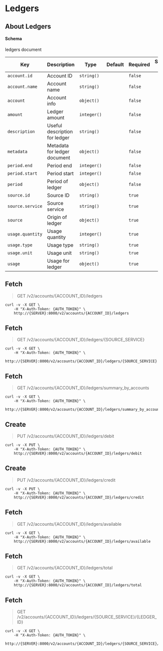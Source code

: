 # Ledgers

## About Ledgers

#### Schema

ledgers document



Key | Description | Type | Default | Required | Support Level
--- | ----------- | ---- | ------- | -------- | -------------
`account.id` | Account ID | `string()` |   | `false` |  
`account.name` | Account name | `string()` |   | `false` |  
`account` | Account info | `object()` |   | `false` |  
`amount` | Ledger amount | `integer()` |   | `false` |  
`description` | Useful description for ledger | `string()` |   | `false` |  
`metadata` | Metadata for ledger document | `object()` |   | `false` |  
`period.end` | Period end | `integer()` |   | `false` |  
`period.start` | Period start | `integer()` |   | `false` |  
`period` | Period of ledger | `object()` |   | `false` |  
`source.id` | Source ID | `string()` |   | `true` |  
`source.service` | Source service | `string()` |   | `true` |  
`source` | Origin of ledger | `object()` |   | `true` |  
`usage.quantity` | Usage quantity | `integer()` |   | `true` |  
`usage.type` | Usage type | `string()` |   | `true` |  
`usage.unit` | Usage unit | `string()` |   | `true` |  
`usage` | Usage for ledger | `object()` |   | `true` |  



## Fetch

> GET /v2/accounts/{ACCOUNT_ID}/ledgers

```shell
curl -v -X GET \
    -H "X-Auth-Token: {AUTH_TOKEN}" \
    http://{SERVER}:8000/v2/accounts/{ACCOUNT_ID}/ledgers
```

## Fetch

> GET /v2/accounts/{ACCOUNT_ID}/ledgers/{SOURCE_SERVICE}

```shell
curl -v -X GET \
    -H "X-Auth-Token: {AUTH_TOKEN}" \
    http://{SERVER}:8000/v2/accounts/{ACCOUNT_ID}/ledgers/{SOURCE_SERVICE}
```

## Fetch

> GET /v2/accounts/{ACCOUNT_ID}/ledgers/summary_by_accounts

```shell
curl -v -X GET \
    -H "X-Auth-Token: {AUTH_TOKEN}" \
    http://{SERVER}:8000/v2/accounts/{ACCOUNT_ID}/ledgers/summary_by_accounts
```

## Create

> PUT /v2/accounts/{ACCOUNT_ID}/ledgers/debit

```shell
curl -v -X PUT \
    -H "X-Auth-Token: {AUTH_TOKEN}" \
    http://{SERVER}:8000/v2/accounts/{ACCOUNT_ID}/ledgers/debit
```

## Create

> PUT /v2/accounts/{ACCOUNT_ID}/ledgers/credit

```shell
curl -v -X PUT \
    -H "X-Auth-Token: {AUTH_TOKEN}" \
    http://{SERVER}:8000/v2/accounts/{ACCOUNT_ID}/ledgers/credit
```

## Fetch

> GET /v2/accounts/{ACCOUNT_ID}/ledgers/available

```shell
curl -v -X GET \
    -H "X-Auth-Token: {AUTH_TOKEN}" \
    http://{SERVER}:8000/v2/accounts/{ACCOUNT_ID}/ledgers/available
```

## Fetch

> GET /v2/accounts/{ACCOUNT_ID}/ledgers/total

```shell
curl -v -X GET \
    -H "X-Auth-Token: {AUTH_TOKEN}" \
    http://{SERVER}:8000/v2/accounts/{ACCOUNT_ID}/ledgers/total
```

## Fetch

> GET /v2/accounts/{ACCOUNT_ID}/ledgers/{SOURCE_SERVICE}/{LEDGER_ID}

```shell
curl -v -X GET \
    -H "X-Auth-Token: {AUTH_TOKEN}" \
    http://{SERVER}:8000/v2/accounts/{ACCOUNT_ID}/ledgers/{SOURCE_SERVICE}/{LEDGER_ID}
```

